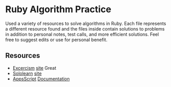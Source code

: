 # Ruby Algorithm Practice
Used a variety of resources to solve algorithms in Ruby. Each file represents a different resource found and the files inside contain solutions to problems in addition to personal notes, test calls, and more efficient solutions. Feel free to suggest edits or use for personal benefit.
## Resources
- [Excercism](https://github.com/josephmsmith/ruby-alg-practice/tree/main/excercism_lessons) [site](excercism.org)
Great 
- [Sololearn](https://github.com/josephmsmith/ruby-alg-practice/tree/main/sololearn_practice) [site](sololearn.com)
- [AppsScript](https://github.com/josephmsmith/ruby-alg-practice/tree/main/AppsScript) [Documentation](https://developers.google.com/apps-script)